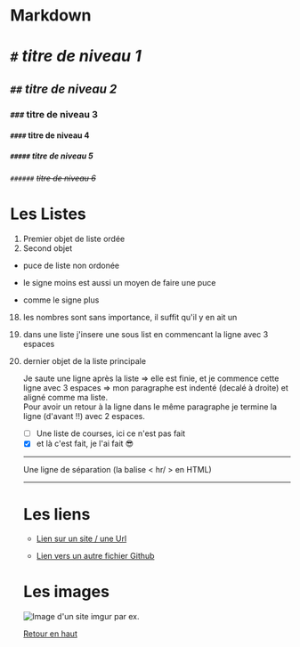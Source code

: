 # Markdown

<a name="haut">

# `#` *titre de niveau 1*
## `##` _titre de niveau 2_
### `###` **titre de niveau 3**
#### `####` __titre de niveau 4__
##### `#####` **titre de _niveau_ 5**
###### `######` ~~titre de niveau 6~~

# Les Listes

1. Premier objet de liste ordée
2. Second objet
  * puce de liste non ordonée
  - le signe moins est aussi un moyen de faire une puce
  + comme le signe plus
  18. les nombres sont sans importance, il suffit qu'il y en ait un
   18. dans une liste j'insere une sous list en commencant la ligne avec 3 espaces
4. dernier objet de la liste principale

   Je saute une ligne après la liste => elle est finie, et je commence cette ligne avec 3 espaces => mon paragraphe est indenté (decalé à droite) et aligné comme ma liste.  
   Pour avoir un retour à la ligne dans le même paragraphe je termine la ligne (d'avant !!) avec 2 espaces.
   
   - [ ] Une liste de courses, ici ce n'est pas fait
   - [x] et là c'est fait, je l'ai fait :sunglasses:

   ---

   Une ligne de séparation (la balise < hr/ > en HTML)

   ---

   # Les liens


   * [Lien sur un site / une Url](https://soundcloud.com/)


   * [Lien vers un autre fichier Github](https://github.com/TDRSM/Cours/tree/master/site)


    # Les images

    ![Image d'un site imgur par ex.](https://img00.deviantart.net/4ef0/i/2013/026/5/4/katana_logo_by_dirtyhex434-d5such7.png)

   [Retour en haut](#haut)
